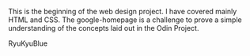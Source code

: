 This is the beginning of the web design project. I have covered mainly HTML and CSS. The google-homepage is a challenge to prove a simple understanding of the concepts laid out in the Odin Project.

RyuKyuBlue

